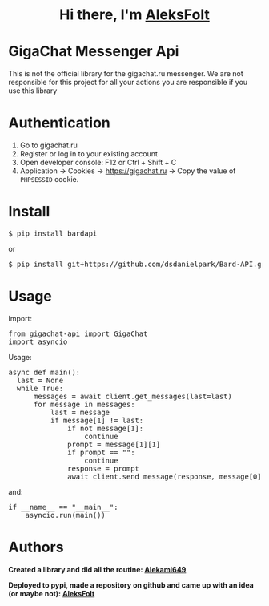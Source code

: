 <h1 align="center">Hi there, I'm <a href="https://github.com/aleksfolt" target="_blank">AleksFolt</a> 

# GigaChat Messenger Api 

This is not the official library for the gigachat.ru messenger. We are not responsible for this project for all your actions you are responsible if you use this library

# Authentication

1. Go to gigachat.ru
2. Register or log in to your existing account
3. Open developer console: F12 or Ctrl + Shift + C
4. Application → Cookies → https://gigachat.ru → Copy the value of <code>PHPSESSID</code> cookie.

# Install

<pre>$ pip install bardapi</pre> 
or 
<pre>$ pip install git+https://github.com/dsdanielpark/Bard-API.git</pre>

# Usage

Import:
<pre>
from gigachat-api import GigaChat
import asyncio
</pre>
Usage:
<pre>
async def main():
  last = None
  while True:
      messages = await client.get_messages(last=last)
      for message in messages:
          last = message
          if message[1] != last:
              if not message[1]:
                  continue
              prompt = message[1][1]
              if prompt == "":
                  continue
              response = prompt
              await client.send_message(response, message[0])
</pre>
and:
<pre>
if __name__ == "__main__":
    asyncio.run(main())
</pre>

# Authors

**Created a library and did all the routine: [Alekami649](https://github.com/alekami649)**

**Deployed to pypi, made a repository on github and came up with an idea (or maybe not): [AleksFolt](https://github.com/aleksfolt)**


